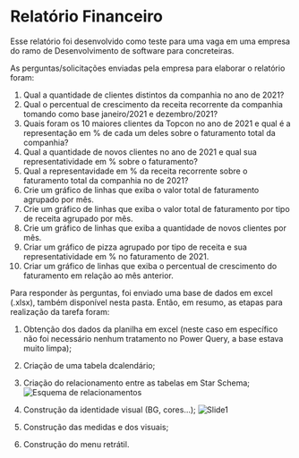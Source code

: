 # Relatório Financeiro

Esse relatório foi desenvolvido como teste para uma vaga em uma empresa do ramo de Desenvolvimento de software para concreteiras.

As perguntas/solicitações enviadas pela empresa para elaborar o relatório foram:

1. Qual a quantidade de clientes distintos da companhia no ano de 2021?
2. Qual o percentual de crescimento da receita recorrente da companhia tomando como base janeiro/2021 e dezembro/2021?
3. Quais foram os 10 maiores clientes da Topcon no ano de 2021 e qual é a representação em % de cada um deles sobre o faturamento total da companhia?
4. Qual a quantidade de novos clientes no ano de 2021 e qual sua representatividade em % sobre o faturamento?
5. Qual a representavidade em % da receita recorrente sobre o faturamento total da companhia no de 2021?
6. Crie um gráfico de linhas que exiba o valor total de faturamento agrupado por mês.
7. Crie um gráfico de linhas que exiba o valor total de faturamento por tipo de receita agrupado por mês.
8. Crie um gráfico de linhas que exiba a quantidade de novos clientes por mês.
9. Criar um gráfico de pizza agrupado por tipo de receita e sua representatividade em % no faturamento de 2021.
10. Criar um gráfico de linhas que exiba o percentual de crescimento do faturamento em relação ao mês anterior.

Para responder às perguntas, foi enviado uma base de dados em excel (.xlsx), também disponível nesta pasta.
Então, em resumo, as etapas para realização da tarefa foram:
1. Obtenção dos dados da planilha em excel (neste caso em específico não foi necessário nenhum tratamento no Power Query, a base estava muito limpa);
2. Criação de uma tabela dcalendário;
3. Criação do relacionamento entre as tabelas em Star Schema;
![Esquema de relacionamentos](https://github.com/DeniseBP/Relatorios_PBI/assets/135619206/013f2f87-1cdf-4f5e-a7e2-75353cad8619)

4. Construção da identidade visual (BG, cores...);
![Slide1](https://github.com/DeniseBP/Relatorios_PBI/assets/135619206/edcbf88e-5218-4fb9-83ec-54ee38eed298)

5. Construção das medidas e dos visuais;
6. Construção do menu retrátil.
